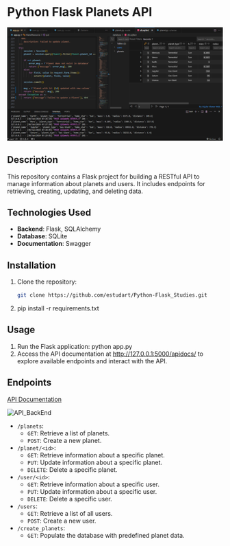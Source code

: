 # Python Flask Planets API

![API_BackEnd](https://github.com/estudart/Python-Flask_Studies/blob/main/API_BackEnd.PNG)

## Description
This repository contains a Flask project for building a RESTful API to manage information about planets and users. It includes endpoints for retrieving, creating, updating, and deleting data.

## Technologies Used
- **Backend**: Flask, SQLAlchemy
- **Database**: SQLite
- **Documentation**: Swagger

## Installation
1. Clone the repository:
   ```bash
   git clone https://github.com/estudart/Python-Flask_Studies.git
2. pip install -r requirements.txt

## Usage

1. Run the Flask application:
   python app.py
2. Access the API documentation at http://127.0.0.1:5000/apidocs/ to explore available endpoints and interact with the API.


## Endpoints

[API Documentation](https://estudart.pythonanywhere.com/apidocs/)

![API_BackEnd](https://github.com/estudart/Python-Flask_Studies/blob/main/Doc.PNG)

- `/planets`:
  - `GET`: Retrieve a list of planets.
  - `POST`: Create a new planet.
- `/planet/<id>`:
  - `GET`: Retrieve information about a specific planet.
  - `PUT`: Update information about a specific planet.
  - `DELETE`: Delete a specific planet.
- `/user/<id>`:
  - `GET`: Retrieve information about a specific user.
  - `PUT`: Update information about a specific user.
  - `DELETE`: Delete a specific user.
- `/users`:
  - `GET`: Retrieve a list of all users.
  - `POST`: Create a new user.
- `/create_planets`:
  - `GET`: Populate the database with predefined planet data.
